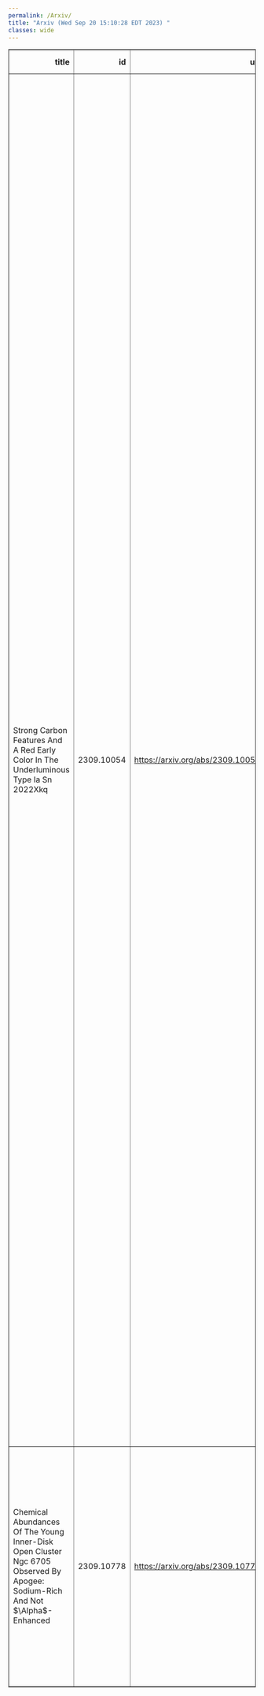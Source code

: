 ```yaml
---
permalink: /Arxiv/
title: "Arxiv (Wed Sep 20 15:10:28 EDT 2023) "
classes: wide
---
```

<table border="1" class="dataframe">
  <thead>
    <tr style="text-align: right;">
      <th>title</th>
      <th>id</th>
      <th>url</th>
      <th>authors</th>
      <th>Local Authors</th>
    </tr>
  </thead>
  <tbody>
    <tr>
      <td>Strong Carbon Features And A Red Early Color In The Underluminous Type   Ia Sn 2022Xkq</td>
      <td>2309.10054</td>
      <td><a href="https://arxiv.org/abs/2309.10054" target="_blank">https://arxiv.org/abs/2309.10054</a></td>
      <td>Jeniveve Pearson, David J. Sand, Peter Lundqvist, Lluís Galbany, Jennifer E. Andrews, K. Azalee Bostroem, Yize Dong, Emily Hoang, Griffin Hosseinzadeh, Daryl Janzen, Jacob E. Jencson, Michael J. Lundquist, Darshana Mehta, Nicolás Meza Retamal, Manisha Shrestha, Stefano Valenti, Samuel Wyatt, Joseph P. Anderson, Chris Ashall, Katie Auchettl, Eddie Baron, Stéphane Blondin, Christopher R. Burns, Yongzhi Cai, Ting-Wan Chen, Laura Chomiuk, David A. Coulter, Dane Cross, Kyle W. Davis, Thomas De Jaeger, James M. Derkacy, Dhvanil D. Desai, Georgios Dimitriadis, Aaron Do, Joseph R. Farah, Ryan J. Foley, Mariusz Gromadzki, Claudia P. Gutiérrez, Joshua Haislip, Jonay I. González Hernández, Jason T. Hinkle, Willem B. Hoogendam, D. Andrew Howell, Peter Hoeflich, Eric Hsiao, Mark E. Huber, Saurabh W. Jha, Cristina Jiménez Palau, Charles D. Kilpatrick, Vladimir Kouprianov, Sahana Kumar, Lindsey A. Kwok, Conor Larison, Natalie Lebaron, Xavier Le Saux, Jing Lu, Curtis Mccully, Tycho Mera Evans, Peter Milne, Maryam Modjaz, Nidia Morrell, Tomás E. Müller-Bravo, Megan Newsome, Matt Nicholl, Estefania Padilla Gonzalez, Anna V. Payne, Craig Pellegrino, Kim Phan, Jonathan Pineda-García, Anthony L. Piro, Lara Piscarreta, Abigail Polin, Daniel E. Reichart, César Rojas-Bravo, Stuart D. Ryder, Irene Salmaso, Michaela Schwab, Melissa Shahbandeh, Benjamin J. Shappee, Matthew R. Siebert, Nathan Smith, Jay Strader, Kirsty Taggart, Giacomo Terreran, Samaporn Tinyanont, M. A. Tucker, Giorgio Valerin, D. R. Young</td>
      <td>Michael Tucker</td>
    </tr>
    <tr>
      <td>Chemical Abundances Of The Young Inner-Disk Open Cluster Ngc 6705   Observed By Apogee: Sodium-Rich And Not $\Alpha$-Enhanced</td>
      <td>2309.10778</td>
      <td><a href="https://arxiv.org/abs/2309.10778" target="_blank">https://arxiv.org/abs/2309.10778</a></td>
      <td>V. Loaiza-Tacuri, K. Cunha, D. Souto, V. V. Smith, R. Guerço, C. Chiappini, J. V. Sales Silva, D. Horta, C. Allende Prieto, R. Beaton, D. Bizyaev, S. Daflon, P. Frinchaboy, S. Hasselquist, C. R. Hayes, J. A. Holtzman, H. Jönsson, S. R. Majewski, S. Mészáros, D. L. Nidever, M. Pinsonneault, G. Zasowski</td>
      <td>Marc Pinsonneault</td>
    </tr>
  </tbody>
</table>